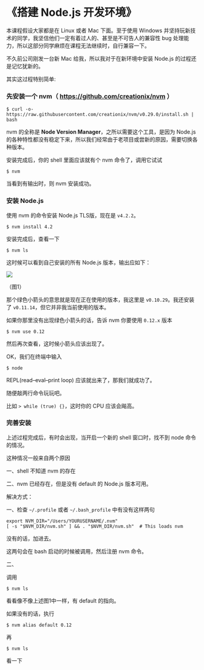 # 《搭建 Node.js 开发环境》

本课程假设大家都是在 Linux 或者 Mac 下面。至于使用 Windows 并坚持玩新技术的同学，我坚信他们一定有着过人的、甚至是不可告人的兼容性 bug 处理能力，所以这部分同学麻烦在课程无法继续时，自行兼容一下。

不久前公司刚发一台新 Mac 给我，所以我对于在新环境中安装 Node.js 的过程还是记忆犹新的。

其实这过程特别简单:

### 先安装一个 nvm（ https://github.com/creationix/nvm ）

```
$ curl -o- https://raw.githubusercontent.com/creationix/nvm/v0.29.0/install.sh | bash
```

nvm 的全称是 **Node Version Manager**，之所以需要这个工具，是因为 Node.js 的各种特性都没有稳定下来，所以我们经常由于老项目或尝新的原因，需要切换各种版本。

安装完成后，你的 shell 里面应该就有个 nvm 命令了，调用它试试

```
$ nvm
```

当看到有输出时，则 nvm 安装成功。

### 安装 Node.js

使用 nvm 的命令安装 Node.js TLS版，现在是 `v4.2.2`。

```
$ nvm install 4.2
```

安装完成后，查看一下

```
$ nvm ls
```

这时候可以看到自己安装的所有 Node.js 版本，输出应如下：

![](https://raw.githubusercontent.com/alsotang/node-lessons/master/lesson0/1.png)

（图1）

那个绿色小箭头的意思就是现在正在使用的版本，我这里是 `v0.10.29`。我还安装了 `v0.11.14`，但它并非我当前使用的版本。

如果你那里没有出现绿色小箭头的话，告诉 nvm 你要使用 `0.12.x` 版本

```
$ nvm use 0.12
```

然后再次查看，这时候小箭头应该出现了。

OK，我们在终端中输入

```
$ node
```

REPL(read–eval–print loop) 应该就出来了，那我们就成功了。

随便敲两行命令玩玩吧。

比如 `> while (true) {}`，这时你的 CPU 应该会飚高。

### 完善安装

上述过程完成后，有时会出现，当开启一个新的 shell 窗口时，找不到 node 命令的情况。

这种情况一般来自两个原因

一、shell 不知道 nvm 的存在

二、nvm 已经存在，但是没有 default 的 Node.js 版本可用。

解决方式：

一、检查 `~/.profile` 或者 `~/.bash_profile` 中有没有这样两句

```
export NVM_DIR="/Users/YOURUSERNAME/.nvm"
[ -s "$NVM_DIR/nvm.sh" ] && . "$NVM_DIR/nvm.sh"  # This loads nvm
```

没有的话，加进去。

这两句会在 bash 启动的时候被调用，然后注册 nvm 命令。

二、

调用

`$ nvm ls`

看看像不像上述图1中一样，有 default 的指向。

如果没有的话，执行

`$ nvm alias default 0.12`

再

`$ nvm ls`

看一下
